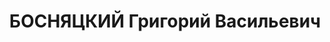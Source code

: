 ---
title: БОСНЯЦКИЙ Григорий Васильевич
description: 'Род. в 1884, Киев, русский, обр.: самообразование, искл. из ВКП(б) в
  1935 г. (бывший член партии эсеров). Проживал: Москва, Спиридоньевский пер., д.
  7, кв. 8. Пенсионер по инвалидности.

  Арестован 13.08.1937. Обв. в шпионаже и участии в диверсионно-террористической организации
  правых. Приговор: ВК ВС СССР, 04.11.1937 – ВМН. Расстрелян 04.11.1937, г.Москва.

  Реабилитирован ВК ВС СССР 04.02.1956'
---